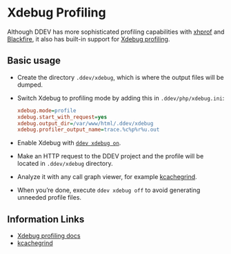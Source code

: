 # Xdebug Profiling

Although DDEV has more sophisticated profiling capabilities with [xhprof](xhprof-profiling.md) and [Blackfire](blackfire-profiling.md), it also has built-in support for [Xdebug profiling](https://xdebug.org/).

## Basic usage

* Create the directory `.ddev/xdebug`, which is where the output files will be dumped.
* Switch Xdebug to profiling mode by adding this in `.ddev/php/xdebug.ini`:

    ```ini
    xdebug.mode=profile
    xdebug.start_with_request=yes
    xdebug.output_dir=/var/www/html/.ddev/xdebug
    xdebug.profiler_output_name=trace.%c%p%r%u.out
    ```

* Enable Xdebug with [`ddev xdebug on`](../usage/commands.md#xdebug).
* Make an HTTP request to the DDEV project and the profile will be located in `.ddev/xdebug` directory.
* Analyze it with any call graph viewer, for example [kcachegrind](https://kcachegrind.github.io/html/Home.html).
* When you’re done, execute `ddev xdebug off` to avoid generating unneeded profile files.

## Information Links

* [Xdebug profiling docs](https://xdebug.org/docs/profiler)
* [kcachegrind](https://kcachegrind.github.io/html/Home.html)
